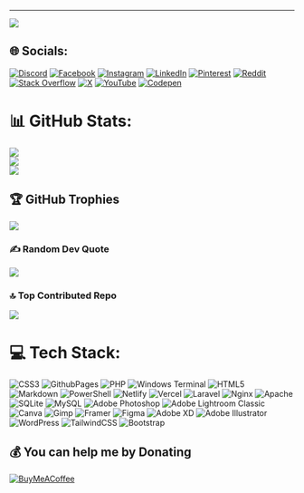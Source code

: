 
---
[![](https://visitcount.itsvg.in/api?id=shauncuier&icon=0&color=0)](https://visitcount.itsvg.in)

## 🌐 Socials:
[![Discord](https://img.shields.io/badge/Discord-%237289DA.svg?logo=discord&logoColor=white)](https://discord.gg/Vsen4xSnfF) [![Facebook](https://img.shields.io/badge/Facebook-%231877F2.svg?logo=Facebook&logoColor=white)](https://facebook.com/jashedulislamshaun) [![Instagram](https://img.shields.io/badge/Instagram-%23E4405F.svg?logo=Instagram&logoColor=white)](https://instagram.com/jashedulislamshaun) [![LinkedIn](https://img.shields.io/badge/LinkedIn-%230077B5.svg?logo=linkedin&logoColor=white)](https://linkedin.com/in/jashedulislamshaun) [![Pinterest](https://img.shields.io/badge/Pinterest-%23E60023.svg?logo=Pinterest&logoColor=white)](https://pinterest.com/shauncuier) [![Reddit](https://img.shields.io/badge/Reddit-%23FF4500.svg?logo=Reddit&logoColor=white)](https://reddit.com/user/Separate_Ad3442) [![Stack Overflow](https://img.shields.io/badge/-Stackoverflow-FE7A16?logo=stack-overflow&logoColor=white)](https://stackoverflow.com/users/14972778) [![X](https://img.shields.io/badge/X-black.svg?logo=X&logoColor=white)](https://x.com/jashedulislams1) [![YouTube](https://img.shields.io/badge/YouTube-%23FF0000.svg?logo=YouTube&logoColor=white)](https://youtube.com/@jashedulislamshaun) [![Codepen](https://img.shields.io/badge/Codepen-000000?style=for-the-badge&logo=codepen&logoColor=white)](https://codepen.io/shauncuier) 


# 📊 GitHub Stats:
![](https://github-readme-stats.vercel.app/api?username=shauncuier&theme=dark&hide_border=false&include_all_commits=true&count_private=false)<br/>
![](https://github-readme-streak-stats.herokuapp.com/?user=shauncuier&theme=dark&hide_border=false)<br/>
![](https://github-readme-stats.vercel.app/api/top-langs/?username=shauncuier&theme=dark&hide_border=false&include_all_commits=true&count_private=false&layout=compact)

## 🏆 GitHub Trophies
![](https://github-profile-trophy.vercel.app/?username=shauncuier&theme=radical&no-frame=false&no-bg=false&margin-w=4)

### ✍️ Random Dev Quote
![](https://quotes-github-readme.vercel.app/api?type=horizontal&theme=light)

### 🔝 Top Contributed Repo
![](https://github-contributor-stats.vercel.app/api?username=shauncuier&limit=5&theme=dark&combine_all_yearly_contributions=true)



 

  # 💻 Tech Stack:
![CSS3](https://img.shields.io/badge/css3-%231572B6.svg?style=for-the-badge&logo=css3&logoColor=white) ![GithubPages](https://img.shields.io/badge/github%20pages-121013?style=for-the-badge&logo=github&logoColor=white) ![PHP](https://img.shields.io/badge/php-%23777BB4.svg?style=for-the-badge&logo=php&logoColor=white) ![Windows Terminal](https://img.shields.io/badge/Windows%20Terminal-%234D4D4D.svg?style=for-the-badge&logo=windows-terminal&logoColor=white) ![HTML5](https://img.shields.io/badge/html5-%23E34F26.svg?style=for-the-badge&logo=html5&logoColor=white) ![Markdown](https://img.shields.io/badge/markdown-%23000000.svg?style=for-the-badge&logo=markdown&logoColor=white) ![PowerShell](https://img.shields.io/badge/PowerShell-%235391FE.svg?style=for-the-badge&logo=powershell&logoColor=white) ![Netlify](https://img.shields.io/badge/netlify-%23000000.svg?style=for-the-badge&logo=netlify&logoColor=#00C7B7) ![Vercel](https://img.shields.io/badge/vercel-%23000000.svg?style=for-the-badge&logo=vercel&logoColor=white) ![Laravel](https://img.shields.io/badge/laravel-%23FF2D20.svg?style=for-the-badge&logo=laravel&logoColor=white) ![Nginx](https://img.shields.io/badge/nginx-%23009639.svg?style=for-the-badge&logo=nginx&logoColor=white) ![Apache](https://img.shields.io/badge/apache-%23D42029.svg?style=for-the-badge&logo=apache&logoColor=white) ![SQLite](https://img.shields.io/badge/sqlite-%2307405e.svg?style=for-the-badge&logo=sqlite&logoColor=white) ![MySQL](https://img.shields.io/badge/mysql-4479A1.svg?style=for-the-badge&logo=mysql&logoColor=white) ![Adobe Photoshop](https://img.shields.io/badge/adobe%20photoshop-%2331A8FF.svg?style=for-the-badge&logo=adobe%20photoshop&logoColor=white) ![Adobe Lightroom Classic](https://img.shields.io/badge/Adobe%20Lightroom%20Classic-31A8FF.svg?style=for-the-badge&logo=Adobe%20Lightroom%20Classic&logoColor=white) ![Canva](https://img.shields.io/badge/Canva-%2300C4CC.svg?style=for-the-badge&logo=Canva&logoColor=white) ![Gimp](https://img.shields.io/badge/Gimp-657D8B?style=for-the-badge&logo=gimp&logoColor=FFFFFF) ![Framer](https://img.shields.io/badge/Framer-black?style=for-the-badge&logo=framer&logoColor=blue) ![Figma](https://img.shields.io/badge/figma-%23F24E1E.svg?style=for-the-badge&logo=figma&logoColor=white) ![Adobe XD](https://img.shields.io/badge/Adobe%20XD-470137?style=for-the-badge&logo=Adobe%20XD&logoColor=#FF61F6) ![Adobe Illustrator](https://img.shields.io/badge/adobe%20illustrator-%23FF9A00.svg?style=for-the-badge&logo=adobe%20illustrator&logoColor=white) ![WordPress](https://img.shields.io/badge/WordPress-%23117AC9.svg?style=for-the-badge&logo=WordPress&logoColor=white) ![TailwindCSS](https://img.shields.io/badge/tailwindcss-%2338B2AC.svg?style=for-the-badge&logo=tailwind-css&logoColor=white) ![Bootstrap](https://img.shields.io/badge/bootstrap-%238511FA.svg?style=for-the-badge&logo=bootstrap&logoColor=white)

 ## 💰 You can help me by Donating
  [![BuyMeACoffee](https://img.shields.io/badge/Buy%20Me%20a%20Coffee-ffdd00?style=for-the-badge&logo=buy-me-a-coffee&logoColor=black)](https://buymeacoffee.com/shauncuier) 